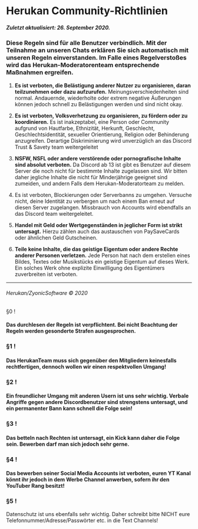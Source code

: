 # **Herukan Community-Richtlinien**

##### **Zuletzt aktualisiert: 26. September 2020.**

### Diese Regeln sind für alle Benutzer verbindlich. Mit der Teilnahme an unseren Chats erklären Sie sich automatisch mit unseren Regeln einverstanden. Im Falle eines Regelverstoßes wird das Herukan-Moderatorenteam entsprechende Maßnahmen ergreifen.

1. **Es ist verboten, die Belästigung anderer Nutzer zu organisieren, daran teilzunehmen oder dazu aufzurufen.**
Meinungsverschiedenheiten sind normal. Andauernde, wiederholte oder extrem negative Äußerungen können jedoch schnell zu Belästigungen werden und sind nicht okay.

2. **Es ist verboten, Volksverhetzung zu organisieren, zu fördern oder zu koordinieren.**
Es ist inakzeptabel, eine Person oder Community aufgrund von Hautfarbe, Ethnizität, Herkunft, Geschlecht, Geschlechtsidentität, sexueller Orientierung, Religion oder Behinderung anzugreifen. Derartige Diskriminierung wird unverzüglich an das Discord Trust & Savety team weitergeleitet

3. **NSFW, NSFL oder andere verstörende oder pornografische Inhalte sind absolut verboten.**
Da Discord ab 13 ist gibt es Benutzer auf diesem Server die noch nicht für bestimmte Inhalte zugelassen sind. Wir bitten daher jegliche Inhalte die nicht für Minderjährige geeignet sind zumeiden, und andern Falls dem Herukan-Moderatorteam zu melden.

4. Es ist verboten, Blockierungen oder Serverbanns zu umgehen.
Versuche nicht, deine Identität zu verbergen um nach einem Ban erneut auf diesen Server zugelangen. Missbrauch von Accounts wird ebendfalls an das Discord team weitergeleitet.

5. **Handel mit Geld oder Wertgegenständen in jeglicher Form ist strikt untersagt.**
Hierzu zählen auch das austauschen von PaySaveCards oder ähnlichen Geld Gutscheinen.

6. **Teile keine Inhalte, die das geistige Eigentum oder andere Rechte anderer Personen verletzen.**
Jede Person hat nach dem erstellen eines Bildes, Textes oder Musikstücks ein geistige Eigentum auf dieses Werk. Ein solches Werk ohne explizite Einwilligung des Eigentümers zuverbreiten ist verboten.

---

###### Herukan/ZyonicSoftware © 2020

§0 !
#### Das durchlesen der Regeln ist verpflichtent. Bei nicht Beachtung der Regeln werden gesonderte Strafen ausgesprochen.
### §1 !
#### Das HerukanTeam muss sich gegenüber den Mitgliedern keinesfalls rechtfertigen, dennoch wollen wir einen respektvollen Umgang! 
### §2 !
#### Ein freundlicher Umgang mit anderen Usern ist uns sehr wichtig. Verbale Angriffe gegen andere Discordbenutzer sind strengstens untersagt, und ein permanenter Bann kann schnell die Folge sein! 
### §3 !
#### Das betteln nach Rechten ist untersagt, ein Kick kann daher die Folge sein. Bewerben darf man sich jedoch sehr gerne.
### §4 !
#### Das bewerben seiner Social Media Accounts ist verboten, euren YT Kanal könnt ihr jedoch in dem Werbe Channel anwerben, sofern ihr den YouTuber Rang besitzt! 
### §5 !
Datenschutz ist uns ebenfalls sehr wichtig. Daher schreibt bitte NICHT eure Telefonnummer/Adresse/Passwörter etc. in die Text Channels! 
